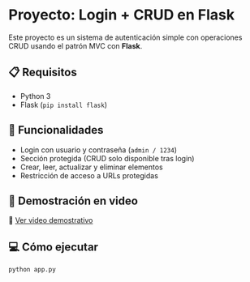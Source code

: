 # Proyecto: Login + CRUD en Flask

Este proyecto es un sistema de autenticación simple con operaciones CRUD usando el patrón MVC con **Flask**.

## 📋 Requisitos
- Python 3
- Flask (`pip install flask`)

## 🚀 Funcionalidades
- Login con usuario y contraseña (`admin / 1234`)
- Sección protegida (CRUD solo disponible tras login)
- Crear, leer, actualizar y eliminar elementos
- Restricción de acceso a URLs protegidas

## 🎥 Demostración en video
🔗 [Ver video demostrativo](https://youtu.be/pBiaE60i7fc)

## 💻 Cómo ejecutar
```bash
python app.py
